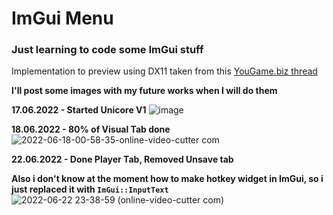 # ImGui Menu 
### Just learning to code some ImGui stuff 
Implementation to preview using DX11 taken from this [YouGame.biz thread](https://yougame.biz/threads/221455/)

**I'll post some images with my future works when I will do them**

**17.06.2022 - Started Unicore V1**
![image](https://user-images.githubusercontent.com/84017229/174203204-20e30959-0110-4faf-a118-fab376a39262.png)

**18.06.2022 - 80% of Visual Tab done**
![2022-06-18-00-58-35-_online-video-cutter com_](https://user-images.githubusercontent.com/84017229/174406868-90cb30be-9848-41ae-8be7-b387ef804849.gif)

**22.06.2022 - Done Player Tab, Removed Unsave tab**

**Also i don't know at the moment how to make hotkey widget in ImGui, so i just replaced it with  `ImGui::InputText`**
![2022-06-22 23-38-59 (online-video-cutter com)](https://user-images.githubusercontent.com/84017229/175133066-0bc39361-9961-40f4-bf9a-b4abb0191624.gif)
